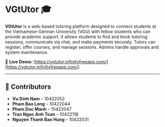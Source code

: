 # VGtUtor 🎓

**VGtUtor** is a web-based tutoring platform designed to connect students at the Vietnamese-German University (VGU) with fellow students who can provide academic support. It allows students to find and book tutoring sessions, communicate via chat, and make payments securely. Tutors can register, offer courses, and manage sessions. Admins handle approvals and system maintenance.

📌 **Live Demo:** [https://vgtutor.infinityfreeapp.com/](https://vgtutor.infinityfreeapp.com/)

---

## 👥 Contributors

- **Vu Dinh Nam** – 10422052  
- **Pham Bao Long** – 10422044  
- **Pham Duc Manh** – 10422047  
- **Tran Ngoc Anh Toan** – 10422118  
- **Nguyen Thanh Bao Hung** – 10422031
